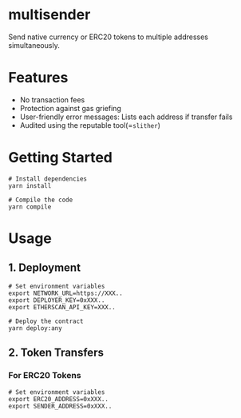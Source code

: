 # multisender
Send native currency or ERC20 tokens to multiple addresses simultaneously.

# Features
- No transaction fees
- Protection against gas griefing
- User-friendly error messages: Lists each address if transfer fails
- Audited using the reputable tool(=`slither`)


# Getting Started
```console
# Install dependencies
yarn install

# Compile the code
yarn compile
```

# Usage
## 1. Deployment
```console
# Set environment variables
export NETWORK_URL=https://XXX..
export DEPLOYER_KEY=0xXXX..
export ETHERSCAN_API_KEY=XXX..

# Deploy the contract
yarn deploy:any
```

## 2. Token Transfers
### For ERC20 Tokens
```
# Set environment variables
export ERC20_ADDRESS=0xXXX..
export SENDER_ADDRESS=0xXXX..
```